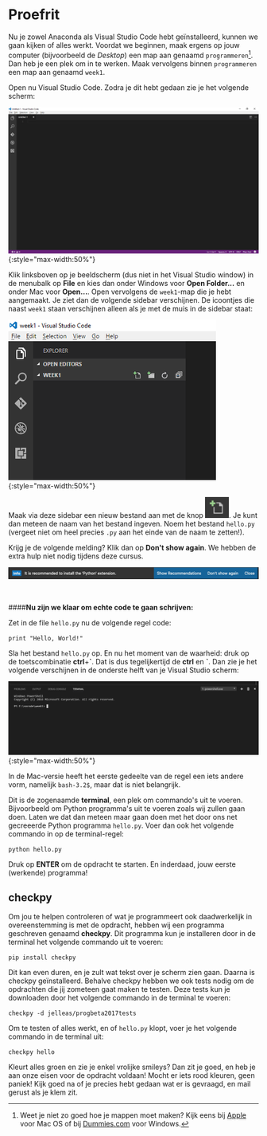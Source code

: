 # Proefrit

Nu je zowel Anaconda als Visual Studio Code hebt geïnstalleerd, kunnen we gaan kijken of alles werkt. Voordat we beginnen, maak ergens op jouw computer (bijvoorbeeld de *Desktop*) een map aan genaamd `programmeren`[^1]. Dan heb je een plek om in te werken. Maak vervolgens binnen `programmeren` een map aan genaamd `week1`.  

Open nu Visual Studio Code. Zodra je dit hebt gedaan zie je het volgende scherm:

![visualstudio](visualstudio.png){:style="max-width:50%"}

Klik linksboven op je beeldscherm (dus niet in het Visual Studio window) in de menubalk op **File** en kies dan onder Windows voor **Open Folder...** en onder Mac voor **Open...**. Open vervolgens de `week1`-map die je hebt aangemaakt. Je ziet dan de volgende sidebar verschijnen. De icoontjes die naast `week1` staan verschijnen alleen als je met de muis in de sidebar staat:

![visualnewfile](visualnewfile.png){:style="max-width:50%"}

Maak via deze sidebar een nieuw bestand aan met de knop ![](visualnewfilebutton.png). Je kunt dan meteen de naam van het bestand ingeven. Noem het bestand `hello.py` (vergeet niet om heel precies `.py` aan het einde van de naam te zetten!).

Krijg je de volgende melding? Klik dan op **Don't show again**. We hebben de extra hulp niet nodig tijdens deze cursus.

![](visualplugin.png)

<br>

####<b>Nu zijn we klaar om echte code te gaan schrijven:</b>

Zet in de file `hello.py` nu de volgende regel code: 

	print "Hello, World!"

Sla het bestand `hello.py` op. En nu het moment van de waarheid: druk op de toetscombinatie **ctrl**+**\`**. Dat is dus tegelijkertijd de **ctrl** en **\`**. Dan zie je het volgende verschijnen in de onderste helft van je Visual Studio scherm:

![visualterminal](visualterminal.png){:style="max-width:50%"}

In de Mac-versie heeft het eerste gedeelte van de regel een iets andere vorm, namelijk `bash-3.2$`, maar dat is niet belangrijk. 

Dit is de zogenaamde **terminal**, een plek om commando's uit te voeren. Bijvoorbeeld om Python programma's uit te voeren zoals wij zullen gaan doen. Laten we dat dan meteen maar gaan doen met het door ons net gecreeerde Python programma `hello.py`. Voer dan ook het volgende commando in op de terminal-regel:

	python hello.py

Druk op **ENTER** om de opdracht te starten. En inderdaad, jouw eerste (werkende) programma!


## checkpy

Om jou te helpen controleren of wat je programmeert ook daadwerkelijk in overeenstemming is met de opdracht, hebben wij een programma geschreven genaamd **checkpy**. Dit programma kun je installeren door in de terminal het volgende commando uit te voeren:

	pip install checkpy

Dit kan even duren, en je zult wat tekst over je scherm zien gaan. Daarna is checkpy geïnstalleerd. Behalve checkpy hebben we ook tests nodig om de opdrachten die jij zometeen gaat maken te testen. Deze tests kun je downloaden door het volgende commando in de terminal te voeren:

	checkpy -d jelleas/progbeta2017tests

Om te testen of alles werkt, en of `hello.py` klopt, voer je het volgende commando in de terminal uit:

	checkpy hello

Kleurt alles groen en zie je enkel vrolijke smileys? Dan zit je goed, en heb je aan onze eisen voor de opdracht voldaan! Mocht er iets rood kleuren, geen paniek! Kijk goed na of je precies hebt gedaan wat er is gevraagd, en mail gerust als je klem zit.

[^1]: Weet je niet zo goed hoe je mappen moet maken? Kijk eens bij [Apple](https://support.apple.com/en-us/HT201732) voor Mac OS of bij [Dummies.com](http://www.dummies.com/computers/operating-systems/windows-10/how-to-create-a-new-folder-in-windows-10/) voor Windows.
